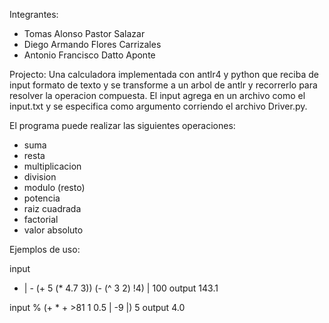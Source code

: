 Integrantes:
- Tomas Alonso Pastor Salazar
- Diego Armando Flores Carrizales
- Antonio Francisco Datto Aponte

Projecto:
Una calculadora implementada con antlr4 y python que reciba de input formato de texto y se transforme a un arbol de antlr y recorrerlo para resolver la operacion compuesta.
El input agrega en un archivo como el input.txt y se especifica como argumento corriendo el archivo Driver.py.

El programa puede realizar las siguientes operaciones:
- suma
- resta
- multiplicacion
- division
- modulo (resto)
- potencia
- raiz cuadrada
- factorial
- valor absoluto

Ejemplos de uso:

input
+ | - (+ 5 (* 4.7 3)) (- (^ 3 2) !4) | 100
output
143.1

input
% (+ * + >81 1 0.5 | -9 |) 5
output
4.0